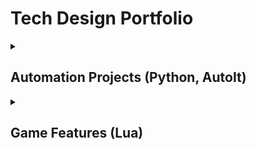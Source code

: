 # Tech Design Portfolio
<details>
    
<summary>
    
## Automation Projects (Python, AutoIt)
</summary>
    
### Streamlined Icon Generation
    
<details>
    
<summary>
As a Technical Designer, a large part of my job is to design and implement tools that streamline art workflows...
</summary>

This mini-project allowed artists to automatically generate icons for hundreds of objects at the click of a button, saving countless hours of work for them, had they done each icon manually.


I would later automate the importing process as well, since batch importing was not supported in our engine.

![Automated icon rendering in Blender](https://github.com/cruzrico4/Tech-Design-Portfolio/blob/main/Projects/Automation/Media/ScrollingAutomatedIcons.gif)

```Python
########################################################
# Last updated: 08/22/2022
# 
# Renders transparent png images of each mesh objects 
# in the current scene using the current active camera
# and exports to a given directory
# 
########################################################
import bpy
import os

#Get file path for prefixing exported .obj's
file_path = bpy.data.filepath
filepath_split = os.path.split(file_path) #list with [path, name]
desktop = os.path.join(os.path.join(os.environ['USERPROFILE']), 'Desktop')
#Export path
abs_path = desktop + "\\ReworldProjects\\MobileCreationTool\\Guns\\"

all_obj = bpy.context.scene.objects

#Uncheck all objects render
for obj in all_obj:
    if(obj.type == "MESH"):
        obj.hide_render = True

#Set BG transparent
bpy.context.scene.render.film_transparent = True

for obj in all_obj:
    if(obj.type == "MESH"):
        prefix_string = str.split(str(obj.users_collection[0].name), ".")[0]
        #construct export path
        export_path = abs_path + bpy.context.scene.name + "\\" + "BeautyRenders" + "\\" + prefix_string + "\\"
        ext = ".png"
        #make path if it doesn't exist
        if not os.path.isdir(export_path):
            os.makedirs(export_path)
        bpy.ops.object.select_all(action="DESELECT")
        obj.select_set(True)
        obj.hide_render = False
        bpy.context.scene.render.filepath = export_path + str.split(obj.name,".")[0] + ext
        bpy.ops.render.render(write_still = 1)
        obj.hide_render = True
```
</details>

----
    
### Exporting Assets With Smallest Collective Bounds
    
<details>
    
<summary>
Many assets needed to be exported individually, but also needed to have the same origin, which this project solved...
    
</summary>
    
This was an interesting problem that allowed me to explore more ways to automate processing assets to optimize their usability for specific purposes in engine. The following image shows the bounds needed, based on many individual objects (the roof, chimney, walls, door, and steps), in order to place them all at one location and maintain their visual offset from one another.
    
![Smallest bounds of multiple objects](https://github.com/cruzrico4/Tech-Design-Portfolio/blob/main/Projects/Automation/Media/AssetBounds.jpeg)

    
<details>
    
<summary>
The Code:

</summary>

```Python
import bpy
import os
from pathlib import Path

maxXName = "NONE"
maxYName = "NONE"
maxZName = "NONE"
minXName = "NONE"
minYName = "NONE"
minZName = "NONE"
maxX = 0
maxY = 0
maxZ = 0
minX = 999999999999
minY = 999999999999
minZ = 999999999999
tinyScale = 0.00001
boundObs = []
expObs = []
desktop = os.path.join(os.path.join(os.environ['USERPROFILE']), 'Desktop')
prefix_string = bpy.context.active_object.users_collection[0].name

#maxZ,maxY,maxX,minZ,minY,minX
for obj in bpy.context.selected_objects:
    expObs.append(obj)
    if obj is not None and obj.type == "MESH":
        mesh = obj.data
        for vert in mesh.vertices:
            globalVert = obj.matrix_world @ vert.co
            if maxZ < globalVert[2]:
                maxZ = globalVert[2]
                maxZName = obj.name
            if maxY < globalVert[1]:
                maxY = globalVert[1]
                maxYName = obj.name
            if maxX < globalVert[0]:
                maxX = globalVert[0]
                maxXName = obj.name
            if minZ > globalVert[2]:
                minZ = globalVert[2]
                minZName = obj.name
            if minY > globalVert[1]:
                minY = globalVert[1]
                minYName = obj.name
            if minX > globalVert[0]:
                minX = globalVert[0]
                minXName = obj.name

print(maxXName," has a bound at X = ",maxX)
print(maxYName," has a bound at Y = ",maxY)
print(maxZName," has a bound at Z = ",maxZ)
bpy.ops.mesh.primitive_cube_add(location=(maxX,maxY,maxZ))
bpy.context.active_object.name = "UpperBound"
bpy.context.active_object.scale.x = tinyScale
bpy.context.active_object.scale.y = tinyScale
bpy.context.active_object.scale.z = tinyScale
boundObs.append(bpy.data.objects["UpperBound"])

print(minXName," has a bound at X = ",minX)
print(minYName," has a bound at Y = ",minY)
print(minZName," has a bound at Z = ",minZ)
bpy.ops.mesh.primitive_cube_add(location=(minX,minY,minZ))
bpy.context.active_object.name = "LowerBound"
bpy.context.active_object.scale.x = tinyScale
bpy.context.active_object.scale.y = tinyScale
bpy.context.active_object.scale.z = tinyScale
boundObs.append(bpy.data.objects["LowerBound"])

ctx = bpy.context.copy()

# one of the objects to join
ctx['active_object'] = boundObs[0]

ctx['selected_objects'] = ctx["selected_editable_objects"] = boundObs

bpy.ops.object.join(ctx)

##========================================================================
##========================================================================
##========================================================================

#Get file path for prefixing exported .obj's
file_path = bpy.data.filepath
filepath_split = os.path.split(file_path) #list with [path, name]
print(prefix_string)

#construct export path
export_path = desktop + "\\ReworldObjects\\MobileCreationTool\\Objects\\Props" + "\\" + prefix_string + "\\"
ext = ".obj"

#make path if not exist
if not os.path.isdir(export_path):
    os.makedirs(export_path)

#export all selected objects to export_path
for obj in expObs: 
    bpy.ops.object.select_all(action="DESELECT")
    obj.select_set(True)
    bpy.data.objects["UpperBound"].select_set(True)
    full_path = export_path + prefix_string + "_" + str.split(obj.name,".")[0] + ext
    print(full_path)
    bpy.ops.export_scene.obj(filepath=full_path,use_selection=True)
bpy.ops.object.select_all(action="DESELECT")
bpy.data.objects["UpperBound"].select_set(True)
bpy.ops.object.delete()
```
</details>
    
</details>
        
----
    
### Automated Asset Importing

<details>
    
<summary>
This project set out to address the problem of getting the sheer volume of assets the team had created into the editor, since it had no built-in batch importing function...
</summary>

</details>
    
----

### Automated Avatar Rigging

<details>
<summary>
This problem is similar to the last one, but added on the functionality to directly apply .fbx objects to the body parts of our characters in engine, and apply external data to the character rig in order to achieve a perfect 1:1 replacement...
</summary>

Since engine didn't natively allow importing single .fbx character model and rigs, we needed a way to quickly export characters piecemeal and reconstruct them in engine, while retaining joint data.

My solution was to batch export character body parts as .fbx files and write their joint data to .json. I then used an AutoIt script to automate clicks that imported each body part to its correct position, and applied the joint data from the .json file.

Again, this solution saved innumerable hours of rigging by hand, and allowed artists to see their rigged models in-engine extremely quickly, and allowed them to make changes as needed without wasting time.

An example of a character model that needed to have its body parts, as well as position, size, and joint data updated:

<img src="https://github.com/cruzrico4/Tech-Design-Portfolio/blob/main/Projects/Automation/Media/NewAvatar.png" width="512px" height="512px" />
<!---![Avatar that needed to be imported](https://github.com/cruzrico4/Tech-Design-Portfolio/blob/main/Projects/Automation/Media/NewAvatar.png =512x512)--->

The following gif shows the new model's .fbx body parts, position, scale, and joint data being updated automatically using AutoIt in lieu of built-in functionality:

![Automated Avatar Rigging Gif](https://github.com/cruzrico4/Tech-Design-Portfolio/blob/main/Projects/Automation/Media/AvatarBuilder.gif)
</details>

----

</details>

<details>

<summary>
    
## Game Features (Lua)

</summary>

</details
